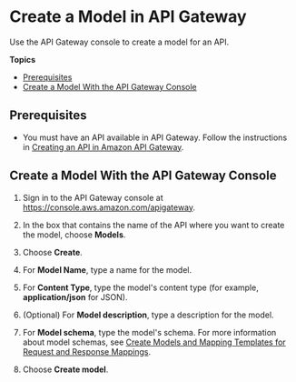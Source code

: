 # Create a Model in API Gateway<a name="how-to-create-model"></a>

Use the API Gateway console to create a model for an API\.

**Topics**
+ [Prerequisites](#how-to-create-model-prerequisites)
+ [Create a Model With the API Gateway Console](#how-to-create-model-console)

## Prerequisites<a name="how-to-create-model-prerequisites"></a>
+ You must have an API available in API Gateway\. Follow the instructions in [Creating an API in Amazon API Gateway](how-to-create-api.md)\.

## Create a Model With the API Gateway Console<a name="how-to-create-model-console"></a>

1. Sign in to the API Gateway console at [https://console\.aws\.amazon\.com/apigateway](https://console.aws.amazon.com/apigateway)\.

1. In the box that contains the name of the API where you want to create the model, choose **Models**\.

1. Choose **Create**\.

1. For **Model Name**, type a name for the model\.

1. For **Content Type**, type the model's content type \(for example, **application/json** for JSON\)\.

1. \(Optional\) For **Model description**, type a description for the model\.

1. For **Model schema**, type the model's schema\. For more information about model schemas, see [Create Models and Mapping Templates for Request and Response Mappings](models-mappings.md)\.

1. Choose **Create model**\.